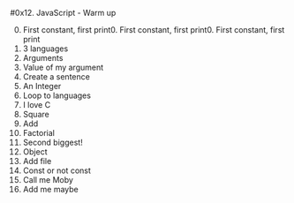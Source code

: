 #0x12. JavaScript - Warm up

0. First constant, first print0. First constant, first print0. First constant, first print
1. 3 languages
2. Arguments
3. Value of my argument
4. Create a sentence
5. An Integer
6. Loop to languages
7. I love C
8. Square
9. Add
10. Factorial
11. Second biggest!
12. Object
13. Add file
14. Const or not const
15. Call me Moby
16. Add me maybe
